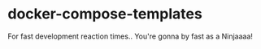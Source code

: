 # docker-compose-templates
For fast development reaction times.. You're gonna by fast as a Ninjaaaa!
